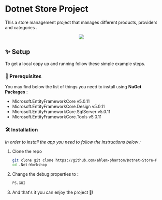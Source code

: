 # Dotnet Store Project
This a store management project that manages different products, providers and categories .
<div align=center>
<img src="https://user-images.githubusercontent.com/78981558/158199574-74629494-6ecb-4b37-8c6d-1d6337f208c4.png">
</div>

## ✨ Setup
To get a local copy up and running follow these simple example steps.

### 🚧 Prerequisites

You may find below the list of things you need to install using **NuGet Packages** :
 - Microsoft.EntityFrameworkCore v5.0.11
 - Microsoft.EntityFrameworkCore.Design v5.0.11
 - Microsoft.EntityFrameworkCore.SqlServer  v5.0.11
 - Microsoft.EntityFrameworkCore.Tools v5.0.11
 
### 🛠 Installation

_In order to install the app you need to follow the instructions below :_

1. Clone the repo
   ```sh
   git clone git clone https://github.com/ahlem-phantom/Dotnet-Store-Project.git
   cd .Net-Workshop
   ```
   
2. Change the debug properties to :
   ```sh
   PS.GUI
   ```
4. And that's it you can enjoy the project 🎉!
